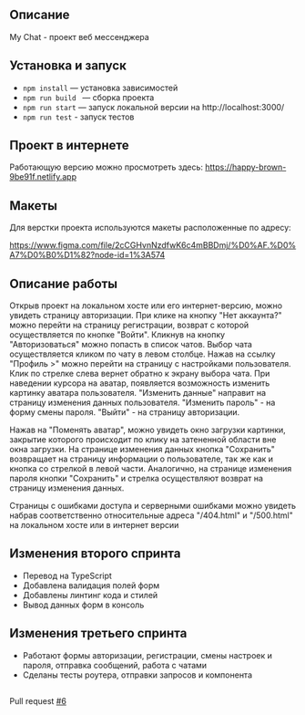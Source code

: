 ## Описание

My Chat - проект веб мессенджера
## Установка и запуск

- `npm install` — установка зависимостей
- `npm run build ` — сборка проекта
- `npm run start` — запуск локальной версии на http://localhost:3000/
- `npm run test` - запуск тестов

## Проект в интернете

Работающую версию можно просмотреть здесь:
https://happy-brown-9be91f.netlify.app

## Макеты

Для верстки проекта используются макеты расположенные по адресу:

https://www.figma.com/file/2cCGHvnNzdfwK6c4mBBDmj/%D0%AF.%D0%A7%D0%B0%D1%82?node-id=1%3A574

## Описание работы

Открыв проект на локальном хосте или его интернет-версию, можно увидеть страницу авторизации.
При клике на кнопку "Нет аккаунта?" можно перейти на страницу регистрации, возврат с которой осуществляется по кнопке "Войти".
Кликнув на кнопку "Авторизоваться" можно попасть в список чатов. Выбор чата осуществляется кликом по чату в левом столбце.
Нажав на ссылку "Профиль >" можно перейти на страницу с настройками пользователя. Клик по стрелке слева вернет обратно к экрану выбора чата.
При наведении курсора на аватар, появляется возможность изменить картинку аватара пользователя.
"Изменить данные" направит на страницу изменения данных пользователя.
"Изменить пароль" - на форму смены пароля.
"Выйти" - на страницу авторизации.

Нажав на "Поменять аватар", можно увидеть окно загрузки картинки, закрытие которого происходит по клику на затененной области вне окна загрузки.
На странице изменения данных кнопка "Сохранить" возвращает на страницу информации о пользователе, так же как и кнопка со стрелкой в левой части.
Аналогично, на странице изменения пароля кнопки "Сохранить" и стрелка осуществляют возврат на страницу изменения данных.

Страницы с ошибками доступа и серверными ошибками можно увидеть набрав соответственно относительные адреса "/404.html" и "/500.html" на локальном хосте или в интернет версии

## Изменения второго спринта

- Перевод на TypeScript
- Добавлена валидация полей форм
- Добавлены линтинг кода и стилей
- Вывод данных форм в консоль

## Изменения третьего спринта

- Работают формы авторизации, регистрации, смены настроек и пароля, отправка сообщений, работа с чатами
- Сделаны тесты роутера, отправки запросов и компонента

##

Pull request
[#6](https://github.com/iGobz/middle.messenger.praktikum.yandex/pull/6)
